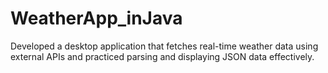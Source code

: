 # WeatherApp_inJava
Developed a desktop application that fetches real-time weather data using external APIs and practiced parsing and
displaying JSON data effectively.
<!-- Failed to upload "Screen Recording 2025-05-14 150140.mp4" -->
